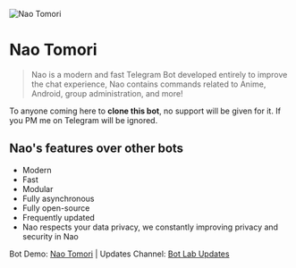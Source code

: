 ![Nao Tomori](https://telegra.ph/file/ac398a8201f32acd79b82.jpg)
# Nao Tomori
 
>  Nao is a modern and fast Telegram Bot developed entirely to improve the chat experience,
>  Nao contains commands related to Anime, Android, group administration, and more!

To anyone coming here to **clone this bot**, no support will be given for it. If you PM me on Telegram will be ignored.

## Nao's features over other bots

- Modern
- Fast
- Modular
- Fully asynchronous
- Fully open-source
- Frequently updated
- Nao respects your data privacy, we constantly improving privacy and security in Nao

Bot Demo: [Nao Tomori](https://t.me/NaoTomoriRobot)
| Updates Channel: [Bot Lab Updates](https://t.me/NaoUpdates)
